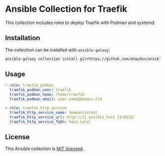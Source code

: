 # Ansible Collection for Traefik

This collection includes roles to deploy Traefik with Podman and systemd.

## Installation

The collection can be installed with `ansible-galaxy`:

```sh
ansible-galaxy collection install git+https://github.com/ahaydon/ansible-traefik-collection.git
```

## Usage

```yaml
- role: traefik_podman
  traefik_podman_user: traefik
  traefik_podman_home: /home/traefik
  traefik_podman_email: user.name@domain.tld

- role: traefik_http_service
  traefik_http_service_name: homeassistant
  traefik_http_service_url: http://{{ ansible_host }}:8123/
  traefik_http_service_fqdn: hass.local
```

## License

This Ansible collection is [MIT licensed](LICENSE).
